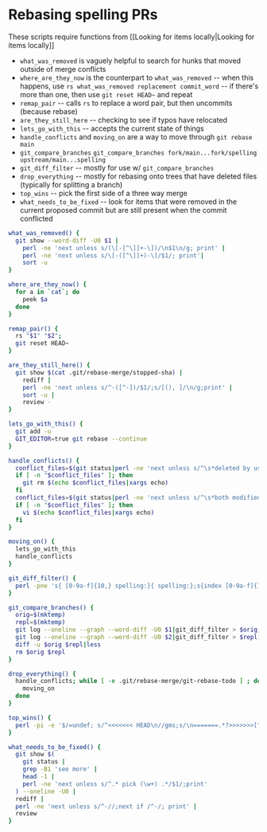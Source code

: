 # Rebasing spelling PRs

These scripts require functions from [[Looking for items locally|Looking for items locally]]

- `what_was_removed` is vaguely helpful to search for hunks that moved outside of merge conflicts
- `where_are_they_now` is the counterpart to `what_was_removed` -- when this happens, use `rs what_was_removed replacement commit_word` -- if there's more than one, then use `git reset HEAD~` and repeat
- `remap_pair` -- calls `rs` to replace a word pair, but then uncommits (because rebase)
- `are_they_still_here` -- checking to see if typos have relocated
- `lets_go_with_this` -- accepts the current state of things
- `handle_conflicts` and `moving_on` are a way to move through `git rebase main`
- `git_compare_branches` `git_compare_branches fork/main...fork/spelling upstream/main...spelling`
- `git_diff_filter` -- mostly for use w/ `git_compare_branches`
- `drop_everything` -- mostly for rebasing onto trees that have deleted files (typically for splitting a branch)
- `top_wins` -- pick the first side of a three way merge
- `what_needs_to_be_fixed` -- look for items that were removed in the current proposed commit but are still present when the commit conflicted

```sh
what_was_removed() {
  git show --word-diff -U0 $1 |
    perl -ne 'next unless s/(\[-[^\]]+-\])/\n$1\n/g; print' |
    perl -ne 'next unless s/\[-([^\]]+)-\]/$1/; print'|
    sort -u
}

where_are_they_now() {
  for a in `cat`; do
    peek $a
  done
}

remap_pair() {
  rs "$1" "$2";
  git reset HEAD~
}

are_they_still_here() {
  git show $(cat .git/rebase-merge/stopped-sha) |
    rediff |
    perl -ne 'next unless s/^-([^-])/$1/;s/[(), ]/\n/g;print' |
    sort -u |
    review -
}

lets_go_with_this() {
  git add -u
  GIT_EDITOR=true git rebase --continue
}

handle_conflicts() {
  conflict_files=$(git status|perl -ne 'next unless s/^\s*deleted by us:\s*//; print')
  if [ -n "$conflict_files" ]; then
    git rm $(echo $conflict_files|xargs echo)
  fi
  conflict_files=$(git status|perl -ne 'next unless s/^\s*both modified:\s*//; print')
  if [ -n "$conflict_files" ]; then
    vi $(echo $conflict_files|xargs echo)
  fi
}

moving_on() {
  lets_go_with_this
  handle_conflicts
}

git_diff_filter() {
  perl -pne 's{ [0-9a-f]{10,} spelling:}{ spelling:};s{index [0-9a-f]{10,}\.\.[0-9a-f]{10,} (100[0-7]{3})}{index ... .. ... $1};s{\@\@ -\d+(?:,\d+|) \+\d+(?:,\d+|) @@.*}{\@\@ -.. +.. \@\@}'
}

git_compare_branches() {
  orig=$(mktemp)
  repl=$(mktemp)
  git log --oneline --graph --word-diff -U0 $1|git_diff_filter > $orig;
  git log --oneline --graph --word-diff -U0 $2|git_diff_filter > $repl;
  diff -u $orig $repl|less
  rm $orig $repl
}

drop_everything() {
  handle_conflicts; while [ -e .git/rebase-merge/git-rebase-todo ] ; do
    moving_on
  done
}

top_wins() {
  perl -pi -e '$/=undef; s/^<<<<<<< HEAD\n//gms;s/\n=======.*?>>>>>>>[^\n]*//msg' "$@"
}

what_needs_to_be_fixed() {
  git show $(
    git status |
    grep -B1 'see more' |
    head -1 |
    perl -ne 'next unless s/^.* pick (\w+) .*/$1/;print'
  ) --oneline -U0 |
  rediff |
  perl -ne 'next unless s/^-//;next if /^-/; print' |
  review
}
```
